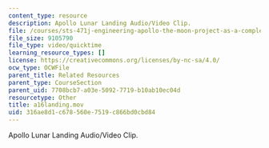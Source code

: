 ```yaml
---
content_type: resource
description: Apollo Lunar Landing Audio/Video Clip.
file: /courses/sts-471j-engineering-apollo-the-moon-project-as-a-complex-system-spring-2007/316ae8d1c678560e7519c866bd0cbd84_a16landing.mov
file_size: 9105790
file_type: video/quicktime
learning_resource_types: []
license: https://creativecommons.org/licenses/by-nc-sa/4.0/
ocw_type: OCWFile
parent_title: Related Resources
parent_type: CourseSection
parent_uid: 7708bcb7-a03e-5092-7719-b10ab10ec04d
resourcetype: Other
title: a16landing.mov
uid: 316ae8d1-c678-560e-7519-c866bd0cbd84
---
```

Apollo Lunar Landing Audio/Video Clip.